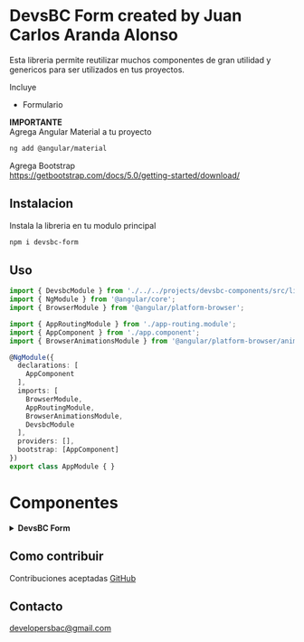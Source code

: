 # DevsBC Form created by Juan Carlos Aranda Alonso

Esta libreria permite reutilizar muchos componentes de gran utilidad y genericos para ser utilizados en tus proyectos.

Incluye
- Formulario

**IMPORTANTE**  
Agrega Angular Material a tu proyecto
```bash
ng add @angular/material
```
Agrega Bootstrap  
https://getbootstrap.com/docs/5.0/getting-started/download/

## Instalacion
Instala la libreria en tu modulo principal

```bash
npm i devsbc-form
```
## Uso
```typescript
import { DevsbcModule } from './../../projects/devsbc-components/src/lib/devsbc.module';
import { NgModule } from '@angular/core';
import { BrowserModule } from '@angular/platform-browser';

import { AppRoutingModule } from './app-routing.module';
import { AppComponent } from './app.component';
import { BrowserAnimationsModule } from '@angular/platform-browser/animations';

@NgModule({
  declarations: [
    AppComponent
  ],
  imports: [
    BrowserModule,
    AppRoutingModule,
    BrowserAnimationsModule,
    DevsbcModule
  ],
  providers: [],
  bootstrap: [AppComponent]
})
export class AppModule { }
```

# Componentes

<details>
  <summary><b>DevsBC Form</b></summary>
 
## Resumen
Ira deja te explico, este componente te permite crear formularios con:  
Angular Material, usando el Grid de Bootstrap.  
El componente recibe un objeto que representa la vista del HTML y un formulario Angular que valida los campos.
  
 En tu componente:
```html
<dbc-form [data]="TUFORMULARIO"></dbc-form>
```

## Modelo de Formulario
```typescript
import { FormGroup } from '@angular/forms';

export interface FormModel {
  formData: FormDataModel[];
  view: ViewFormModel[];
  buttonLabel: string;
  onSubmit: any;
  disableButton: boolean;
}

interface FormDataModel {
  name: string;
  validator: any;
  value: any;
}

interface ViewFormModel {
  row: number;
  cols: FormFieldModel[];
}

interface FormFieldModel {
  callback?: FormCallbackModel | any;
  element: string;
  name: string;
  placeholder: string;
  type: string;
  required: boolean;
  disabled?: boolean;
  /* For select */
  options?: any[];
  multiple?: boolean;
}

interface FormCallbackModel {
  event: string;
  function: (e: any, form?: FormGroup) => any;
}

```

## Ejemplo(s)

Cada view tiene un arreglo de cols, usa la misma funcionalidad de Bootstrap en el Grid.  
Si requieres en la vista Desktop ver columnas en una sola fila, agregalas en el mismo arreglo de cols.

- Cabe destacar que la propiedad name debe ser igual en view y formData

**IMPORTANTE**  
El campo FormDataModel utiliza:  
import { Validators } from '@angular/forms';  
Esto te permite agregar Validaciones a cada campo utilizando Angular Forms.  
Si no deseas agregar validacion para un campo simplemente agrega [] (array vacio)




```typescript
const form: FormModel = {
    view: [
      { row: 1,
        cols: [
          { placeholder: 'Título', name: 'title', type: 'text', element: 'input', required: true },
        ]
      },
      {
        row: 2,
        cols: [
          { placeholder: 'Descripción', name: 'description', type: 'text', element: 'textarea', required: false },
        ]
      },
      {
        row: 3,
        cols: [
          { placeholder: 'Texto del botón', name: 'button', type: 'text', element: 'input', required: false },
        ]
      },
      {
        row: 4,
        cols: [
          { placeholder: 'Enlace del botón', name: 'href', type: 'text', element: 'input', required: false },
        ]
      }
    ],
    formData: [
      { name: 'title', value: null, validator: Validators.required },
      { name: 'description', value: null, validator: [] },
      { name: 'button', value: null, validator: [] },
      { name: 'href', value: null, validator: [] },
    ],
    disableButton: false,
    buttonLabel: 'Crear Slider',
    onSubmit: (data: any) => this.onSubmit(data) // call your submit function
  };

  public onSubmit(data: any) {
    // Your logic Here
    // The data is ready to usage
  }
```

Tambien es posible pasar funciones para que respondan a eventos en el formulario.  
Para ello usa la propiedad callback en la definicion de la vista en cada columna.

Es necesario definir el nombre del evento, el cual es igual a los eventos HTML/Angular disponibles.

La funcion definida tambien puede cambiar el estado del formulario.

En el Siguiente ejemplo:
- En el FormFieldModel 'email' el callback verifica que ambos campos sean igual. (con esto es posible deshabilitar el formulario, vaciar campos o mostrar mensajes personalizados)
- En el FormFieldModel 'pin' el callback cambia el texto ingresado a mayusculas.

```typescript

 const data: FormModel = {
    view: [
      { row: 1, 
        cols: [
        { placeholder: 'fullName', name: 'fullName', type: 'text', element: 'input' }
        ],
      },
      {
        row: 2, 
        cols: [
          { placeholder: 'email', name: 'email', type: 'email', element: 'input', callback: {
            event: 'keyup',
            function: (e: any, form?: FormGroup) => (form) ? this.onSetEmail(e, form) : e.value
          } },
          { placeholder: 'confirm-email', name: 'confirmEmail', type: 'email', element: 'input', callback: {
            event: 'keyup',
            function: (e: any, form?: FormGroup) => (form) ? this.onSetEmail(e, form) : e.value
          } }
        ]
      },
      {
        row: 3, cols: [
          { placeholder: 'serial-number', name: 'serialNumber', type: 'number', element: 'input', callback: {
            event: 'keyup',
            function: (e: any, form?: FormGroup) => (form) ? this.onSetSN(e, form) : e.value
          }},
          { placeholder: 'confirm-serial-number', name: 'confirmSerialNumber', type: 'number', element: 'input', callback: {
            event: 'keyup',
            function: (e: any, form?: FormGroup) => (form) ? this.onSetSN(e, form) : e.value
          }}
        ]
      },
      {
        row: 4, cols: [
          { placeholder:'PIN', name: 'pin', type: 'text', element: 'input', callback: {
            event: 'keyup',
            function: (e: any, form?: FormGroup) => e.value = e.value.toUpperCase()
          }}
        ]
      }
    ],
    formData: [
      { name: 'fullName', value: '', validator: Validators.required },
      { name: 'email', value: '', validator: [Validators.required, Validators.email] },
      { name: 'confirmEmail', value: '', validator: [Validators.required, Validators.email] },
      { name: 'serialNumber', value: null, validator: Validators.required },
      { name: 'confirmSerialNumber', value: null, validator: Validators.required },
      { name: 'pin', value: null, validator: Validators.required }
    ],
    disableButton: false,
    buttonLabel: 'register',
    onSubmit: (data: any) => this.onSubmit(data)
  }
```

## Eventos disponibles
De momento solo esta disponible un solo evento (wait for more)
- keyup

## Funcionalidad extendida
Si el formulario no cumple con tus requerimientos, puedes agregar HTML personalizado arriba o abajo del formulario y completar la experiencia.  
Para ello usa slot="top/bottom" en tu html dentro del componente dbc-form.  
La validacion del HTML agregado corre por tu cuenta.

```html
<dbc-form [data]="form">
  <!--USING A FILE MANAGER FOR ADD IMAGE TO FORM -->
  <div slot="top" class="text-center" style="margin-bottom: 10px;">
    <button mat-raised-button color="accent" (click)="getFile()" style="margin-bottom: 10px;">
      <span *ngIf="!url">Seleccionar imagen</span>
      <span *ngIf="url">Cambiar imagen</span>
    </button>
    <img [src]="url" *ngIf="url" >
  </div>
</dbc-form>
```

```html
<dbc-form [data]="data">
  <!--USING A INFO FOR FORM -->
  <ng-container slot="bottom">
      <div class="row">
          <div class="col">
              <div class="alert alert-danger" role="alert">
                  El número de serie del equipo se encuentra en la parte posterior del equipo
              </div>
              <img src="../../../assets/sn.png">
          </div>
      </div>
  </ng-container>
</dbc-form>
```

## Capturas
El siguiente ejemplo agrega HTML personalizado para integrarse con el formulario  
![Formulario](https://storage.googleapis.com/satoru_bucket/angular-libraries/devsbc-form/s2.jpg)  

La vista movil es responsiva (Grid de Bootstrap)  
![Formulario](https://storage.googleapis.com/satoru_bucket/angular-libraries/devsbc-form/s2-mobile.jpg)  

Formulario con Stripe   
![Formulario](https://storage.googleapis.com/satoru_bucket/angular-libraries/devsbc-form/s3-stripe.jpg) 

Formulario Autovalidado (Angular Forms Validators)  
![Formulario](https://storage.googleapis.com/satoru_bucket/angular-libraries/devsbc-form/s4-valid.jpg) 


Formulario con File Manager  
![Formulario](https://storage.googleapis.com/satoru_bucket/angular-libraries/devsbc-form/s5.jpg) 
 
 
</details>




## Como contribuir

Contribuciones aceptadas [GitHub](https://github.com/DevsBC/devsbc-library.git)

## Contacto
developersbac@gmail.com
